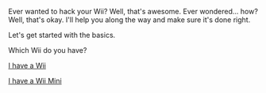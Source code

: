 Ever wanted to hack your Wii? Well, that's awesome. Ever wondered... how? Well, that's okay. I'll help you along the way and make sure it's done right.


Let's get started with the basics.

Which Wii do you have?


[I have a Wii](https://connorisirish.github.io/wiihomebrew/wii)

[I have a Wii Mini](https://connorisirish.github.io/wiihomebrew/wiimini)
